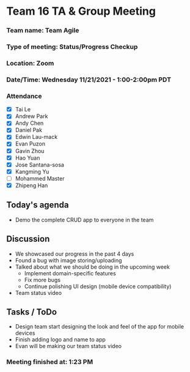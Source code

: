 # Team 16 TA & Group Meeting

### Team name: Team Agile
### Type of meeting: Status/Progress Checkup
### Location: Zoom
### Date/Time: Wednesday 11/21/2021 - 1:00-2:00pm PDT

### Attendance
- [x] Tai Le
- [x] Andrew Park
- [x] Andy Chen
- [x] Daniel Pak
- [x] Edwin Lau-mack
- [x] Evan Puzon
- [x] Gavin Zhou
- [x] Hao Yuan
- [x] Jose Santana-sosa
- [x] Kangming Yu
- [ ] Mohammed Master
- [x] Zhipeng Han

## Today's agenda
- Demo the complete CRUD app to everyone in the team

## Discussion
- We showcased our progress in the past 4 days
- Found a bug with image storing/uploading
- Talked about what we should be doing in the upcoming week
  - Implement domain-specific features
  - Fix more bugs
  - Continue polishing UI design (mobile device compatibility)
- Team status video
## Tasks / ToDo
- Design team start designing the look and feel of the app for mobile devices
- Finish adding logo and name to app
- Evan will be making our team status video


### Meeting finished at: 1:23 PM
